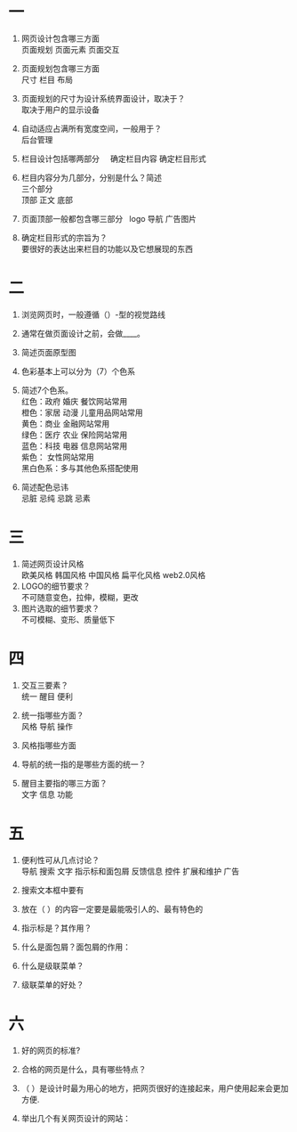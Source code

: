 # 一

1. 网页设计包含哪三方面  
页面规划 页面元素 页面交互
2. 页面规划包含哪三方面  
尺寸 栏目 布局
3. 页面规划的尺寸为设计系统界面设计，取决于？  
取决于用户的显示设备
4. 自动适应占满所有宽度空间，一般用于？  
后台管理
5. 栏目设计包括哪两部分     
确定栏目内容 确定栏目形式
6. 栏目内容分为几部分，分别是什么？简述  
三个部分    
顶部 正文 底部
7. 页面顶部一般都包含哪三部分  
logo 导航 广告图片

8. 确定栏目形式的宗旨为？  
要很好的表达出来栏目的功能以及它想展现的东西
# 二
1. 浏览网页时，一般遵循（）-型的视觉路线  
2. 通常在做页面设计之前，会做____。  
3. 简述页面原型图  

4. 色彩基本上可以分为（7）个色系
5. 简述7个色系。  
红色：政府 婚庆 餐饮网站常用   
橙色：家居 动漫 儿童用品网站常用  
黄色：商业 金融网站常用  
绿色：医疗 农业 保险网站常用  
蓝色：科技 电器 信息网站常用  
紫色： 女性网站常用  
黑白色系：多与其他色系搭配使用
6. 简述配色忌讳  
忌脏 忌纯 忌跳 忌素
# 三

1. 简述网页设计风格  
欧美风格 韩国风格 中国风格 扁平化风格 web2.0风格
2. LOGO的细节要求？  
不可随意变色，拉伸，模糊，更改
3. 图片选取的细节要求？  
不可模糊、变形、质量低下
# 四

1. 交互三要素？  
统一 醒目 便利
2. 统一指哪些方面？  
风格 导航 操作
3. 风格指哪些方面  

4. 导航的统一指的是哪些方面的统一？  

5. 醒目主要指的哪三方面？  
文字 信息 功能
# 五
1. 便利性可从几点讨论？  
导航 搜索 文字 指示标和面包屑 反馈信息 控件 扩展和维护 广告
2. 搜索文本框中要有
3. 放在（ ）的内容一定要是最能吸引人的、最有特色的
4. 指示标是？其作用？  

5. 什么是面包屑？面包屑的作用：  

6. 什么是级联菜单？  

7. 级联菜单的好处？  

# 六

1. 好的网页的标准?  

2. 合格的网页是什么，具有哪些特点？  

3. （ ）是设计时最为用心的地方，把网页很好的连接起来，用户使用起来会更加方便.
4. 举出几个有关网页设计的网站：  


